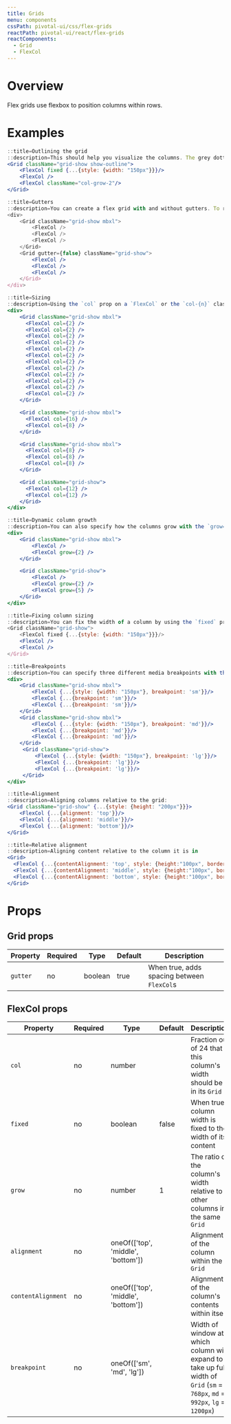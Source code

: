 ```yaml
---
title: Grids
menu: components
cssPath: pivotal-ui/css/flex-grids
reactPath: pivotal-ui/react/flex-grids
reactComponents:
  - Grid
  - FlexCol
---
```


# Overview

Flex grids use flexbox to position columns within rows.

# Examples

```jsx
::title=Outlining the grid
::description=This should help you visualize the columns. The grey dotted box is the grid and the orange dotted boxes are the columns.
<Grid className="grid-show show-outline">
    <FlexCol fixed {...{style: {width: "150px"}}}/>
    <FlexCol />
    <FlexCol className="col-grow-2"/>
</Grid>
```

```jsx
::title=Gutters
::description=You can create a flex grid with and without gutters. To remove gutters, set the `gutter` prop to `false` or use the `.grid-nogutter` class. Here are examples of what each would look like.
<div>
    <Grid className="grid-show mbxl">
        <FlexCol />
        <FlexCol />
        <FlexCol />
    </Grid>
    <Grid gutter={false} className="grid-show">
        <FlexCol />
        <FlexCol />
        <FlexCol />
    </Grid>
</div>
```

```jsx
::title=Sizing
::description=Using the `col` prop on a `FlexCol` or the `col-{n}` classes, you can create a basic grid system by specifying the width of each column out of 24.
<div>
    <Grid className="grid-show mbxl">
      <FlexCol col={2} />
      <FlexCol col={2} />
      <FlexCol col={2} />
      <FlexCol col={2} />
      <FlexCol col={2} />
      <FlexCol col={2} />
      <FlexCol col={2} />
      <FlexCol col={2} />
      <FlexCol col={2} />
      <FlexCol col={2} />
      <FlexCol col={2} />
      <FlexCol col={2} />
    </Grid>

    <Grid className="grid-show mbxl">
      <FlexCol col={16} />
      <FlexCol col={8} />
    </Grid>

    <Grid className="grid-show mbxl">
      <FlexCol col={8} />
      <FlexCol col={8} />
      <FlexCol col={8} />
    </Grid>

    <Grid className="grid-show">
      <FlexCol col={12} />
      <FlexCol col={12} />
    </Grid>
</div>
```

```jsx
::title=Dynamic column growth
::description=You can also specify how the columns grow with the `grow={n}` prop or the `col-grow-{n}` classes (n = 2 - 11). These columns will attempt to respect their given ratio until the content of the column exceeds their parameters, after which the column will drop onto another row:
<div>
    <Grid className="grid-show mbxl">
        <FlexCol />
        <FlexCol grow={2} />
    </Grid>

    <Grid className="grid-show">
        <FlexCol />
        <FlexCol grow={2} />
        <FlexCol grow={5} />
    </Grid>
</div>
```

```jsx
::title=Fixing column sizing
::description=You can fix the width of a column by using the `fixed` prop or the `.col-fixed` class.
<Grid className="grid-show">
    <FlexCol fixed {...{style: {width: "150px"}}}/>
    <FlexCol />
    <FlexCol />
</Grid>
```

```jsx
::title=Breakpoints
::description=You can specify three different media breakpoints with the `breakpoint` prop or the `.col-sm, .col-md, and .col-lg` classes.
<div>
    <Grid className="grid-show mbxl">
        <FlexCol {...{style: {width: "150px"}, breakpoint: 'sm'}}/>
        <FlexCol {...{breakpoint: 'sm'}}/>
        <FlexCol {...{breakpoint: 'sm'}}/>
    </Grid>
    <Grid className="grid-show mbxl">
        <FlexCol {...{style: {width: "150px"}, breakpoint: 'md'}}/>
        <FlexCol {...{breakpoint: 'md'}}/>
        <FlexCol {...{breakpoint: 'md'}}/>
    </Grid>
     <Grid className="grid-show">
         <FlexCol {...{style: {width: "150px"}, breakpoint: 'lg'}}/>
         <FlexCol {...{breakpoint: 'lg'}}/>
         <FlexCol {...{breakpoint: 'lg'}}/>
     </Grid>
</div>
```

```jsx
::title=Alignment
::description=Aligning columns relative to the grid:
<Grid className="grid-show" {...{style: {height: "200px"}}}>
    <FlexCol {...{alignment: 'top'}}/>
    <FlexCol {...{alignment: 'middle'}}/>
    <FlexCol {...{alignment: 'bottom'}}/>
</Grid>
```

```jsx
::title=Relative alignment
::description=Aligning content relative to the column it is in
<Grid>
  <FlexCol {...{contentAlignment: 'top', style: {height:"100px", border: "1px solid #b4b4b4", background: "#f8f8f8", margin: "0 8px"}}}>Some content that sits at the top of the column</FlexCol>
  <FlexCol {...{contentAlignment: 'middle', style: {height:"100px", border: "1px solid #b4b4b4", background: "#f8f8f8", margin: "0 8px"}}}>Some content that sits in the middle of the column</FlexCol>
  <FlexCol {...{contentAlignment: 'bottom', style: {height:"100px", border: "1px solid #b4b4b4", background: "#f8f8f8", margin: "0 8px"}}}>Some content that sits at the bottom of the column</FlexCol>
</Grid>
```

# Props

## Grid props

Property | Required | Type    | Default | Description
---------|----------|---------|---------|------------
`gutter` | no       | boolean | true    | When true, adds spacing between `FlexCol`s

## FlexCol props

Property           | Required | Type                               | Default | Description
-------------------|----------|------------------------------------|---------|------------
`col`              | no       | number                             |         | Fraction out of 24 that this column's width should be in its `Grid`
`fixed`            | no       | boolean                            | false   | When true, column width is fixed to the width of its content
`grow`             | no       | number                             | 1       | The ratio of the column's width relative to other columns in the same `Grid`
`alignment`        | no       | oneOf(['top', 'middle', 'bottom']) |         | Alignment of the column within the `Grid`
`contentAlignment` | no       | oneOf(['top', 'middle', 'bottom']) |         | Alignment of the column's contents within itself
`breakpoint`       | no       | oneOf(['sm', 'md', 'lg'])          |         | Width of window at which column will expand to take up full width of `Grid` (`sm` = `768px`, `md` = `992px`, `lg` = `1200px`)